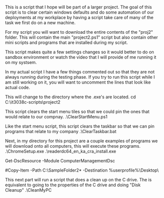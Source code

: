 This is a script that I hope will be part of a larger project. The goal of this script is to clear certain windows defaults and do some automation of our deployments at my workplace by having a script take care of many of the task we first do on a new machine.

For my script you will want to download the entire contents of the "proj2" folder. This will contain the main "project2.ps1" script but also contain other mini scripts and programs that are installed during my script.

This script makes quite a few settings changes so it would better to do on sandbox environment or watch the video that I will provide of me running it on my systsem.

In my actual script I have a few things commented out so that they are not always running during the testing phase.  If you try to run this script while I am still working on it, you will want to uncomment the lines that look like actual code.

This will change to the directory where the .exe's are located.
cd C:\it3038c-scripts\project2

This script clears the start menu tiles so that we could pin the ones that would relate to our compnay.
.\ClearStartMenu.ps1

Like the start menu script, this script clears the taskbar so that we can pin programs that relate to my company
.\ClearTaskbar.bat

Next, in my directory for this project are a couple examples of programs we will download onto all computers, this will execute these programs.
.\ChromeSetup.exe
.\readerdc64_en_ka_cra_install.exe


Get-DscResource -Module ComputerManagementDsc

#Copy-Item -Path C:\SampleFolder2\* -Destination %userprofile%\Desktop\

This next part will run a script that does a clean up on the C drive.  The is equivalent to going to the properties of the C drive and doing "Disk Cleanup"
.\CleanMyPC
